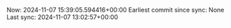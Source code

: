 Now: 2024-11-07 15:39:05.594416+00:00 Earliest commit since sync: None Last sync: 2024-11-07 13:02:57+00:00
